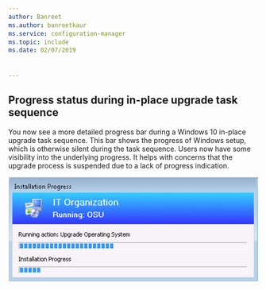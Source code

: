 ```yaml
---
author: Banreet
ms.author: banreetkaur
ms.service: configuration-manager
ms.topic: include
ms.date: 02/07/2019


---
```


## <a name="bkmk_ipu"></a> Progress status during in-place upgrade task sequence
<!--3747129-->

You now see a more detailed progress bar during a Windows 10 in-place upgrade task sequence. This bar shows the progress of Windows setup, which is otherwise silent during the task sequence. Users now have some visibility into the underlying progress. It helps with concerns that the upgrade process is suspended due to a lack of progress indication.  

![Example task sequence progress with Windows upgrade progress](../../media/3747129-installation-progress.png)

